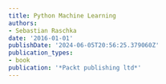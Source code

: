 ```yaml
---
title: Python Machine Learning
authors:
- Sebastian Raschka
date: '2016-01-01'
publishDate: '2024-06-05T20:56:25.379060Z'
publication_types:
- book
publication: '*Packt publishing ltd*'
---
```

